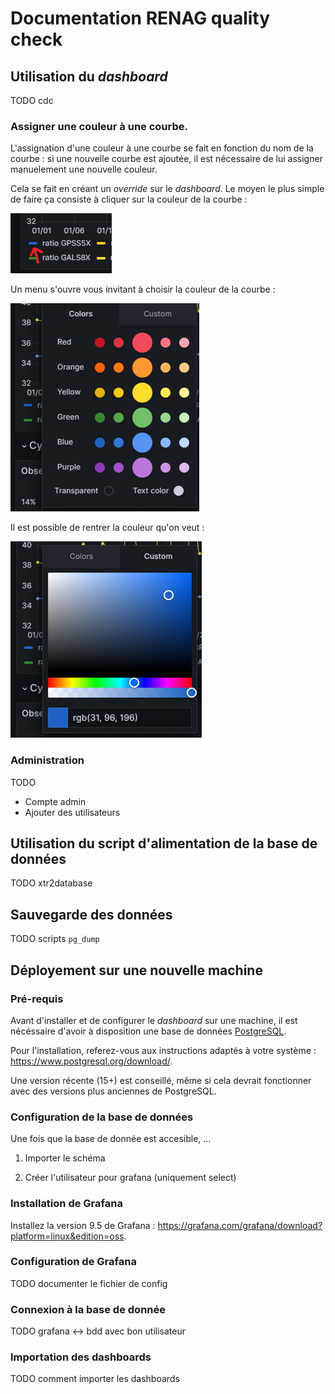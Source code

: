 # Documentation RENAG quality check

## Utilisation du *dashboard*

TODO cdc

### Assigner une couleur à une courbe.

L'assignation d'une couleur à une courbe se fait en fonction du nom de la courbe : si une nouvelle courbe est ajoutée, il est nécessaire de lui assigner manuelement une nouvelle couleur.

Cela se fait en créant un *override* sur le *dashboard*. Le moyen le plus simple de faire ça consiste à cliquer sur la couleur de la courbe :

![Couleur de la courbe](img/couleur_courbe.png)

Un menu s'ouvre vous invitant à choisir la couleur de la courbe :

![Menu](img/click_couleur_courbe.png)

Il est possible de rentrer la couleur qu'on veut :

![Color picker](img/click_couleur_custom.png)

### Administration

TODO

- Compte admin
- Ajouter des utilisateurs

## Utilisation du script d'alimentation de la base de données

TODO xtr2database <!-- attendre que l'interface CLI soit definie -->

## Sauvegarde des données

TODO scripts `pg_dump`

## Déployement sur une nouvelle machine

### Pré-requis

Avant d'installer et de configurer le *dashboard* sur une machine, il est nécéssaire d'avoir à disposition une base de données [PostgreSQL](https://www.postgresql.org/).

Pour l'installation, referez-vous aux instructions adaptés à votre système : https://www.postgresql.org/download/.

Une version récente (15+) est conseillé, même si cela devrait fonctionner avec des versions plus anciennes de PostgreSQL.

### Configuration de la base de données

Une fois que la base de donnée est accesible, ...

1. Importer le schéma

2. Créer l'utilisateur pour grafana (uniquement select)

### Installation de Grafana

Installez la version 9.5 de Grafana : https://grafana.com/grafana/download?platform=linux&edition=oss.

### Configuration de Grafana

TODO documenter le fichier de config

### Connexion à la base de donnée

TODO grafana <-> bdd avec bon utilisateur

### Importation des dashboards

TODO comment importer les dashboards
